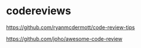 # codereviews

https://github.com/ryanmcdermott/code-review-tips

https://github.com/joho/awesome-code-review

